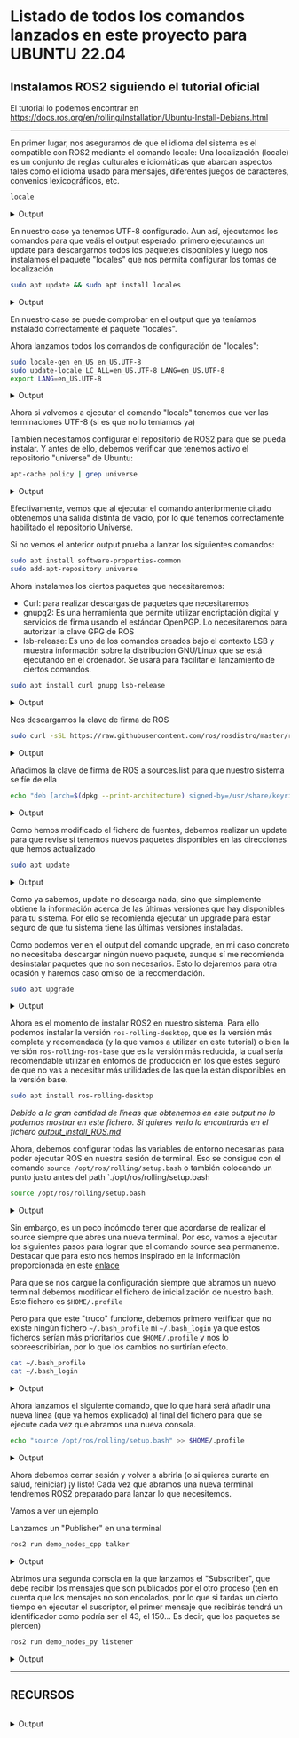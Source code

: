 # Listado de todos los comandos lanzados en este proyecto para UBUNTU 22.04

## Instalamos ROS2 siguiendo el tutorial oficial

El tutorial lo podemos encontrar en https://docs.ros.org/en/rolling/Installation/Ubuntu-Install-Debians.html

---
En primer lugar, nos aseguramos de que el idioma del sistema es el compatible con ROS2 mediante el comando locale:
Una localización (locale) es un conjunto de reglas culturales e idiomáticas que abarcan
aspectos tales como el idioma usado para mensajes, diferentes juegos de caracteres,
convenios lexicográficos, etc.

```bash
locale
```

<details>
<summary>Output</summary>
<br>
<pre><code>LANG=en_US.UTF-8
LANGUAGE=
LC_CTYPE="en_US.UTF-8"
LC_NUMERIC=es_ES.UTF-8
LC_TIME=es_ES.UTF-8
LC_COLLATE="en_US.UTF-8"
LC_MONETARY=es_ES.UTF-8
LC_MESSAGES="en_US.UTF-8"
LC_PAPER=es_ES.UTF-8
LC_NAME=es_ES.UTF-8
LC_ADDRESS=es_ES.UTF-8
LC_TELEPHONE=es_ES.UTF-8
LC_MEASUREMENT=es_ES.UTF-8
LC_IDENTIFICATION=es_ES.UTF-8
LC_ALL=
</code></pre>
</details>

En nuestro caso ya tenemos UTF-8 configurado. Aun así, ejecutamos los comandos para que veáis el output esperado:
primero ejecutamos un update para descargarnos todos los paquetes disponibles y luego
nos instalamos el paquete "locales" que nos permita configurar los tomas de localización

```bash
sudo apt update && sudo apt install locales
```

<details  >
<summary>Output</summary>
<br>
<pre><code>[sudo] password for manuel: 
Hit:1 http://es.archive.ubuntu.com/ubuntu jammy InRelease
Get:2 http://es.archive.ubuntu.com/ubuntu jammy-updates InRelease [114 kB]                          
Get:3 http://security.ubuntu.com/ubuntu jammy-security InRelease [110 kB]                           
Hit:4 https://ppa.launchpadcontent.net/danielrichter2007/grub-customizer/ubuntu jammy InRelease
Get:5 http://es.archive.ubuntu.com/ubuntu jammy-backports InRelease [99,8 kB]            
Get:6 http://es.archive.ubuntu.com/ubuntu jammy-updates/main amd64 DEP-11 Metadata [94,8 kB]
Get:7 http://es.archive.ubuntu.com/ubuntu jammy-updates/universe amd64 DEP-11 Metadata [255 kB]
Get:8 http://es.archive.ubuntu.com/ubuntu jammy-updates/multiverse amd64 DEP-11 Metadata [940 B]
Get:9 http://es.archive.ubuntu.com/ubuntu jammy-backports/universe amd64 DEP-11 Metadata [12,6 kB]
Get:10 http://security.ubuntu.com/ubuntu jammy-security/main amd64 DEP-11 Metadata [20,1 kB]
Get:11 http://security.ubuntu.com/ubuntu jammy-security/universe amd64 DEP-11 Metadata [13,3 kB]
Fetched 721 kB in 1s (733 kB/s)              
Reading package lists... Done
Building dependency tree... Done
Reading state information... Done
All packages are up to date.
Reading package lists... Done
Building dependency tree... Done
Reading state information... Done
locales is already the newest version (2.35-0ubuntu3.1).
locales set to manually installed.
The following packages were automatically installed and are no longer required:
  libflashrom1 libftdi1-2
Use 'sudo apt autoremove' to remove them.
0 upgraded, 0 newly installed, 0 to remove and 0 not upgraded.
</code></pre>
</details>

En nuestro caso se puede comprobar en el output que ya teníamos instalado correctamente el paquete "locales".

Ahora lanzamos todos los comandos de configuración de "locales":

```bash
sudo locale-gen en_US en_US.UTF-8
sudo update-locale LC_ALL=en_US.UTF-8 LANG=en_US.UTF-8
export LANG=en_US.UTF-8
```

<details  >
<summary>Output</summary>
<br>
<pre><code>manuel@manuel-VivoBook-ASUSLaptop-X421EAYB-K413EA:~$ sudo locale-gen en_US en_US.UTF-8
Generating locales (this might take a while)...
  en_US.ISO-8859-1... done
  en_US.UTF-8... done
Generation complete.
manuel@manuel-VivoBook-ASUSLaptop-X421EAYB-K413EA:~$ sudo update-locale LC_ALL=en_US.UTF-8 LANG=en_US.UTF-8
manuel@manuel-VivoBook-ASUSLaptop-X421EAYB-K413EA:~$ export LANG=en_US.UTF-8
</code></pre>
</details>

Ahora si volvemos a ejecutar el comando "locale" tenemos que ver las terminaciones UTF-8 (si es que no lo teníamos ya)

También necesitamos configurar el repositorio de ROS2 para que se pueda instalar. Y antes de ello, debemos
verificar que tenemos activo el repositorio "universe" de Ubuntu:

```bash
apt-cache policy | grep universe
```

<details  >
<summary>Output</summary>
<br>
<pre><code> 500 http://security.ubuntu.com/ubuntu jammy-security/universe i386 Packages
     release v=22.04,o=Ubuntu,a=jammy-security,n=jammy,l=Ubuntu,c=universe,b=i386
 500 http://security.ubuntu.com/ubuntu jammy-security/universe amd64 Packages
     release v=22.04,o=Ubuntu,a=jammy-security,n=jammy,l=Ubuntu,c=universe,b=amd64
 100 http://es.archive.ubuntu.com/ubuntu jammy-backports/universe i386 Packages
     release v=22.04,o=Ubuntu,a=jammy-backports,n=jammy,l=Ubuntu,c=universe,b=i386
 100 http://es.archive.ubuntu.com/ubuntu jammy-backports/universe amd64 Packages
     release v=22.04,o=Ubuntu,a=jammy-backports,n=jammy,l=Ubuntu,c=universe,b=amd64
 500 http://es.archive.ubuntu.com/ubuntu jammy-updates/universe i386 Packages
     release v=22.04,o=Ubuntu,a=jammy-updates,n=jammy,l=Ubuntu,c=universe,b=i386
 500 http://es.archive.ubuntu.com/ubuntu jammy-updates/universe amd64 Packages
     release v=22.04,o=Ubuntu,a=jammy-updates,n=jammy,l=Ubuntu,c=universe,b=amd64
 500 http://es.archive.ubuntu.com/ubuntu jammy/universe i386 Packages
     release v=22.04,o=Ubuntu,a=jammy,n=jammy,l=Ubuntu,c=universe,b=i386
 500 http://es.archive.ubuntu.com/ubuntu jammy/universe amd64 Packages
     release v=22.04,o=Ubuntu,a=jammy,n=jammy,l=Ubuntu,c=universe,b=amd64
</code></pre>
</details>

Efectivamente, vemos que al ejecutar el comando anteriormente citado obtenemos una salida distinta de vacío,
por lo que tenemos correctamente habilitado el repositorio Universe.

Si no vemos el anterior output prueba a lanzar los siguientes comandos:

```bash
sudo apt install software-properties-common
sudo add-apt-repository universe
```

Ahora instalamos los ciertos paquetes que necesitaremos:
- Curl: para realizar descargas de paquetes que necesitaremos
- gnupg2: Es una herramienta que permite utilizar encriptación digital y servicios de firma usando el estándar 
          OpenPGP. Lo necesitaremos para autorizar la clave GPG de ROS 
- lsb-release: Es uno de los comandos creados bajo el contexto LSB y muestra información sobre la 
                distribución GNU/Linux que se está ejecutando en el ordenador. Se usará para facilitar
                el lanzamiento de ciertos comandos.


```bash
sudo apt install curl gnupg lsb-release
```

<details  >
<summary>Output</summary>
<br>
<pre><code>Reading package lists... Done
Building dependency tree... Done
Reading state information... Done
lsb-release is already the newest version (11.1.0ubuntu4).
lsb-release set to manually installed.
gnupg is already the newest version (2.2.27-3ubuntu2.1).
gnupg set to manually installed.
The following packages were automatically installed and are no longer required:
  libflashrom1 libftdi1-2
Use 'sudo apt autoremove' to remove them.
The following NEW packages will be installed:
  curl
0 upgraded, 1 newly installed, 0 to remove and 0 not upgraded.
Need to get 194 kB of archives.
After this operation, 453 kB of additional disk space will be used.
Do you want to continue? [Y/n] 
Get:1 http://es.archive.ubuntu.com/ubuntu jammy-updates/main amd64 curl amd64 7.81.0-1ubuntu1.6 [194 kB]
Fetched 194 kB in 1s (267 kB/s)
Selecting previously unselected package curl.
(Reading database ... 196615 files and directories currently installed.)
Preparing to unpack .../curl_7.81.0-1ubuntu1.6_amd64.deb ...
Unpacking curl (7.81.0-1ubuntu1.6) ...
Setting up curl (7.81.0-1ubuntu1.6) ...
Processing triggers for man-db (2.10.2-1) ...
</code></pre>
</details>


Nos descargamos la clave de firma de ROS
```bash
sudo curl -sSL https://raw.githubusercontent.com/ros/rosdistro/master/ros.key -o /usr/share/keyrings/ros-archive-keyring.gpg
```
<details  >
<summary>Output</summary>
<br>
<pre><code>
Este comando no produce ningún output
</code></pre>
</details>

Añadimos la clave de firma de ROS a sources.list para que nuestro sistema se fíe de ella

```bash
echo "deb [arch=$(dpkg --print-architecture) signed-by=/usr/share/keyrings/ros-archive-keyring.gpg] http://packages.ros.org/ros2/ubuntu $(source /etc/os-release && echo $UBUNTU_CODENAME) main" | sudo tee /etc/apt/sources.list.d/ros2.list > /dev/null
```
<details  >
<summary>Output</summary>
<br>
<pre><code>
Este comando no produce ningún output
</code></pre>
</details>

Como hemos modificado el fichero de fuentes, debemos realizar un update para que revise si tenemos nuevos
paquetes disponibles en las direcciones que hemos actualizado

```bash
sudo apt update
```
<details  >
<summary>Output</summary>
<br>
<pre><code>Hit:1 http://es.archive.ubuntu.com/ubuntu jammy InRelease
Hit:2 http://security.ubuntu.com/ubuntu jammy-security InRelease                                                                 
Hit:3 http://es.archive.ubuntu.com/ubuntu jammy-updates InRelease                                                                
Hit:4 http://es.archive.ubuntu.com/ubuntu jammy-backports InRelease                                                              
Hit:5 https://ppa.launchpadcontent.net/danielrichter2007/grub-customizer/ubuntu jammy InRelease
Get:6 http://packages.ros.org/ros2/ubuntu jammy InRelease [4,673 B]
Get:7 http://packages.ros.org/ros2/ubuntu jammy/main amd64 Packages [737 kB]
Fetched 742 kB in 2s (399 kB/s)   
Reading package lists... Done
Building dependency tree... Done
Reading state information... Done
All packages are up to date.
</code></pre>
</details>

Como ya sabemos, update no descarga nada, sino que simplemente obtiene la información acerca de las
últimas versiones que hay disponibles para tu sistema. Por ello se recomienda ejecutar un upgrade para
estar seguro de que tu sistema tiene las últimas versiones instaladas.

Como podemos ver en el output del comando upgrade, en mi caso concreto no necesitaba descargar ningún
nuevo paquete, aunque sí me recomienda desinstalar paquetes que no son necesarios. Esto lo dejaremos
para otra ocasión y haremos caso omiso de la recomendación.

```bash
sudo apt upgrade
```
<details  >
<summary>Output</summary>
<br>
<pre><code>Reading package lists... Done
Building dependency tree... Done
Reading state information... Done
Calculating upgrade... Done
The following packages were automatically installed and are no longer required:
  libflashrom1 libftdi1-2
Use 'sudo apt autoremove' to remove them.
Try Ubuntu Pro beta with a free personal subscription on up to 5 machines.
Learn more at https://ubuntu.com/pro
0 upgraded, 0 newly installed, 0 to remove and 0 not upgraded.
</code></pre>
</details>


Ahora es el momento de instalar ROS2 en nuestro sistema. Para ello podemos instalar la versión 
`ros-rolling-desktop`, que es la versión más completa y recomendada (y la que vamos a utilizar en este
tutorial) o bien la versión `ros-rolling-ros-base` que es la versión más reducida, la cual sería
recomendable utilizar en entornos de producción en los que estés seguro de que no vas a necesitar
más utilidades de las que la están disponibles en la versión base.

```bash
sudo apt install ros-rolling-desktop
```

_Debido a la gran cantidad de líneas que obtenemos en este output no lo podemos mostrar en este fichero. Si quieres 
verlo lo encontrarás en el fichero_ [_output_install_ROS.md_](outputs/output_install_ROS.md)

Ahora, debemos configurar todas las variables de entorno necesarias para poder ejecutar ROS en nuestra sesión
de terminal. Eso se consigue con el comando `source /opt/ros/rolling/setup.bash` o también colocando un 
punto justo antes del path `./opt/ros/rolling/setup.bash
```bash
source /opt/ros/rolling/setup.bash
```
<details  >
<summary>Output</summary>
<br>
<pre><code>
Este comando no produce ningún output
</code></pre>
</details>

Sin embargo, es un poco incómodo tener que acordarse de realizar el source siempre que abres una nueva 
terminal. Por eso, vamos a ejecutar los siguientes pasos para lograr que el comando source sea permanente.
Destacar que para esto nos hemos inspirado en la información proporcionada en este 
[enlace](https://askubuntu.com/questions/951000/how-to-make-the-changes-to-source-profile-permanent)


Para que se nos cargue la configuración siempre que abramos un nuevo terminal debemos modificar el fichero
de inicialización de nuestro bash. Este fichero es `$HOME/.profile`

Pero para que este "truco" funcione, debemos primero verificar que no existe ningún fichero 
`~/.bash_profile` ni `~/.bash_login` ya que estos ficheros serían más prioritarios que `$HOME/.profile` y
nos lo sobreescribirían, por lo que los cambios no surtirían efecto.
```bash
cat ~/.bash_profile
cat ~/.bash_login
```
<details  >
<summary>Output</summary>
<br>
<pre><code>cat: /home/manuel/.bash_profile: No such file or directory
cat: /home/manuel/.bash_login: No such file or directory
</code></pre>
</details>

Ahora lanzamos el siguiente comando, que lo que hará será añadir una nueva línea (que ya hemos explicado) al final
del fichero para que se ejecute cada vez que abramos una nueva consola.

```bash
echo "source /opt/ros/rolling/setup.bash" >> $HOME/.profile
```
<details  >
<summary>Output</summary>
<br>
<pre><code>
Este comando no produce ningún output
</code></pre>
</details>

Ahora debemos cerrar sesión y volver a abrirla (o si quieres curarte en salud, reiniciar) ¡y listo!
Cada vez que abramos una nueva terminal tendremos ROS2 preparado para lanzar lo que necesitemos. 

Vamos a ver un ejemplo

Lanzamos un "Publisher" en una terminal
```bash
ros2 run demo_nodes_cpp talker
```
<details  >
<summary>Output</summary>
<br>
<pre><code>[INFO] [1667239572.788741421] [talker]: Publishing: 'Hello World: 1'
[INFO] [1667239573.788697659] [talker]: Publishing: 'Hello World: 2'
[INFO] [1667239574.788704013] [talker]: Publishing: 'Hello World: 3'
[INFO] [1667239575.788705929] [talker]: Publishing: 'Hello World: 4'
[INFO] [1667239576.788721475] [talker]: Publishing: 'Hello World: 5'
[INFO] [1667239577.788703514] [talker]: Publishing: 'Hello World: 6'
[INFO] [1667239578.788721768] [talker]: Publishing: 'Hello World: 7'
[INFO] [1667239579.788709002] [talker]: Publishing: 'Hello World: 8'
</code></pre>
</details>

Abrimos una segunda consola en la que lanzamos el "Subscriber", que debe recibir los mensajes que son
publicados por el otro proceso (ten en cuenta que los mensajes no son encolados, por lo que si tardas
un cierto tiempo en ejecutar el suscriptor, el primer mensaje que recibirás tendrá un 
identificador como podría ser el 43, el 150... Es decir, que los paquetes se pierden)

```bash
ros2 run demo_nodes_py listener
```
<details  >
<summary>Output</summary>
<br>
<pre><code>[INFO] [1667239727.809670328] [listener]: I heard: [Hello World: 156]
[INFO] [1667239728.790006723] [listener]: I heard: [Hello World: 157]
[INFO] [1667239729.789519871] [listener]: I heard: [Hello World: 158]
[INFO] [1667239730.790196353] [listener]: I heard: [Hello World: 159]
[INFO] [1667239731.790102751] [listener]: I heard: [Hello World: 160]
[INFO] [1667239732.789832065] [listener]: I heard: [Hello World: 161]
[INFO] [1667239733.790101975] [listener]: I heard: [Hello World: 162]
[INFO] [1667239734.790158267] [listener]: I heard: [Hello World: 163]
[INFO] [1667239735.789868728] [listener]: I heard: [Hello World: 164]
[INFO] [1667239736.789934009] [listener]: I heard: [Hello World: 165]
[INFO] [1667239737.790111819] [listener]: I heard: [Hello World: 166]
[INFO] [1667239738.789939615] [listener]: I heard: [Hello World: 167]
[INFO] [1667239739.790137104] [listener]: I heard: [Hello World: 168]
[INFO] [1667239740.789978600] [listener]: I heard: [Hello World: 169]
[INFO] [1667239741.790009617] [listener]: I heard: [Hello World: 170]
[INFO] [1667239742.789811967] [listener]: I heard: [Hello World: 171]
[INFO] [1667239743.789986774] [listener]: I heard: [Hello World: 172]
[INFO] [1667239744.790000289] [listener]: I heard: [Hello World: 173]
[INFO] [1667239745.790013334] [listener]: I heard: [Hello World: 174]
</code></pre>
</details>

---
## RECURSOS

```bash

```
<details  >
<summary>Output</summary>
<br>
<pre><code>
a
</code></pre>
</details>